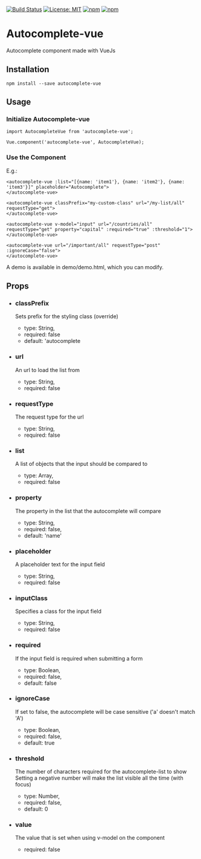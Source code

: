 [![Build Status](https://travis-ci.org/tecbeast42/autocomplete-vue.svg?branch=master)](https://travis-ci.org/tecbeast42/autocomplete-vue)
[![License: MIT](https://img.shields.io/badge/license-MIT-blue.svg)](https://opensource.org/licenses/MIT)
[![npm](https://img.shields.io/npm/v/autocomplete-vue.svg)](https://www.npmjs.com/package/autcomplete-vue)
[![npm](https://img.shields.io/npm/dt/autocomplete-vue.svg)](https://www.npmjs.com/package/autcomplete-vue)


# Autocomplete-vue

Autocomplete component made with VueJs


## Installation

```
npm install --save autocomplete-vue
```

## Usage

### Initialize Autocomplete-vue

```
import AutocompleteVue from 'autocomplete-vue';

Vue.component('autocomplete-vue', AutocompleteVue);
```

### Use the Component

E.g.:

```
<autocomplete-vue :list="[{name: 'item1'}, {name: 'item2'}, {name: 'item3'}]" placeholder="Autocomplete">
</autocomplete-vue>

<autocomplete-vue classPrefix="my-custom-class" url="/my-list/all" requestType="get">
</autocomplete-vue>

<autocomplete-vue v-model="input" url="/countries/all" requestType="get" property="capital" :required="true" :threshold="1">
</autocomplete-vue>

<autocomplete-vue url="/important/all" requestType="post" :ignoreCase="false">
</autocomplete-vue>

```

A demo is available in demo/demo.html, which you can modify.

## Props
* ### classPrefix

   Sets prefix for the styling class (override)
  * type: String,
  * required: false
  * default: 'autocomplete

* ### url

   An url to load the list from
  * type: String,
  * required: false

* ### requestType

   The request type for the url
  * type: String,
  * required: false

* ### list

   A list of objects that the input should be compared to
  * type: Array,
  * required: false

* ### property

   The property in the list that the autocomplete will compare
  * type: String,
  * required: false,
  * default: 'name'

* ### placeholder

   A placeholder text for the input field
  * type: String,
  * required: false

* ### inputClass

   Specifies a class for the input field
  * type: String,
  * required: false

* ### required

   If the input field is required when submitting a form
  * type: Boolean,
  * required: false,
  * default: false

* ### ignoreCase

   If set to false, the autocomplete will be case sensitive ('a' doesn't match 'A')
  * type: Boolean,
  * required: false,
  * default: true

* ### threshold

   The number of characters required for the autocomplete-list to show
   Setting a negative number will make the list visible all the time (with focus)
  * type: Number,
  * required: false,
  * default: 0

* ### value

   The value that is set when using v-model on the component
  * required: false
